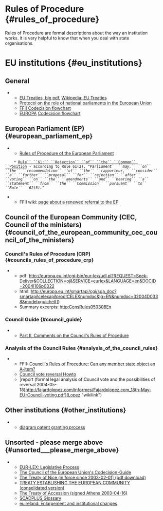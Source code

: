 # Rules of Procedure {#rules_of_procedure}

Rules of Procedure are formal descriptions about the way an institution
works. It is very helpful to know that when you deal with state
organisations.

# EU institutions {#eu_institutions}

## General

-   -   [EU Treaties, big
        pdf](http://europa.eu.int/eur-lex/en/treaties/dat/treaties_en.pdf "wikilink"),
        [Wikipedia: EU
        Treaties](http://en.wikipedia.org/wiki/Treaties_of_the_European_Union "wikilink")
    -   [Protocol on the role of national parliaments in the European
        Union](http://europa.eu.int/eur-lex/en/treaties/selected/livre305.html "wikilink")
    -   [FFII Codecision
        flowchart](http://kwiki.ffii.org/index.cgi?CodecisionPosterEn "wikilink")
    -   [EUROPA](http://europa.eu.int/abouteuropa/index_en.htm "wikilink")
        [Codecision
        flowchart](http://europa.eu.int/comm/codecision/stepbystep/diagram_en.htm "wikilink")

## European Parliament (EP) {#european_parliament_ep}

-   -   [Rules of Procedure of the European
        Parliament](http://www2.europarl.eu.int/omk/sipade2?PROG=RULES-EP&L=EN&REF=TOC "wikilink")

`    * `[`Rule`` ``61:`` ``Rejection`` ``of`` ``the`` ``Common`` ``Position`](http://www2.europarl.eu.int/omk/sipade2?PUBREF=-//EP//TEXT+RULES-EP+20040720+RULE-061+DOC+XML+V0//EN&HNAV=Y "wikilink")` - according to Rule 61(2), `*`"Parliament`` ``may,`` ``on`` ``the`` ``recommendation`` ``of`` ``the`` ``rapporteur,`` ``consider`` ``a`` ``further`` ``proposal`` ``for`` ``rejection`` ``after`` ``voting`` ``on`` ``the`` ``amendments`` ``and`` ``hearing`` ``a`` ``statement`` ``from`` ``the`` ``Commission`` ``pursuant`` ``to`` ``Rule`` ``62(5)."`*

-   -   FFII wiki: [ page about a renewed referral to the
        EP](EuroparlSwpat04En "wikilink")

## Council of the European Community (CEC, Council of the ministers) {#council_of_the_european_community_cec_council_of_the_ministers}

### Council\'s Rules of Procedure (CRP) {#councils_rules_of_procedure_crp}

-   -   pdf:
        <http://europa.eu.int/cgi-bin/eur-lex/udl.pl?REQUEST=Seek-Deliver&COLLECTION=oj&SERVICE=eurlex&LANGUAGE=en&DOCID=2004l106p0022>
    -   html:
        <http://europa.eu.int/smartapi/cgi/sga_doc?smartapi!celexapi!prod!CELEXnumdoc&lg=EN&numdoc=32004D0338&model=guichett>\])
    -   Summary excerpts: <http:ConsRules050308En>

### Council Guide {#council_guide}

-   -   [Part II: Comments on the Council\'s Rules of
        Procedure](http://www.msa.lt/doc/council_guides_vol_2.pdf "wikilink")

### Analysis of the Council Rules {#analysis_of_the_council_rules}

-   -   FFII: [Council\'s Rules of Procedure: Can any member state
        object an A-item?](http:ConsRegl0412En "wikilink")
    -   [Council vote reversal
        Howto](http://www.vrijschrift.nl/Members/awessels/vrijschrift.nl_change-the-vote-howto.pdf "wikilink")
    -   [report (formal legal analysis of Council vote and the
        possibilities of reversal
        2004-05-18)http://fajardolopez.com/informes/Fajardolopez.com_18th-May-EU-Council-voting.pdf](Lopez "wikilink")

## Other institutions {#other_institutions}

-   -   [diagram patent granting
        process](http://www.ffii.org/~arebenti/erteilung.gif "wikilink")

## Unsorted - please merge above {#unsorted___please_merge_above}

-   -   [EUR-LEX: Legislative
        Process](http://europa.eu.int/eur-lex/en/about/abc/abc_21.html "wikilink")
    -   [The Council of the European Union\'s Codecision-Guide
        ](http://ue.eu.int/cms3_fo/showPage.asp?lang=en&id=447&mode=g&name= "wikilink")
    -   [The Treaty of Nice (in force since 2003-02-01) (pdf download)
        ](http://europa.eu.int/eur-lex/en/treaties/dat/nice_treaty_en.pdf "wikilink")
    -   [TREATY ESTABLISHING THE EUROPEAN COMMUNITY (consolidated
        version)](http://europa.eu.int/eur-lex/en/search/search_treaties.html "wikilink")
    -   [The Treaty of Accession (signed Athens
        2003-04-16)](http://europa.eu.int/comm/enlargement/negotiations/treaty_of_accession_2003/index.htm "wikilink")
    -   [SCADPLUS
        Glossary](http://europa.eu.int/scadplus/leg/en/cig/g4000c.htm#c4 "wikilink")
    -   [euireland: Enlargement and institutional
        changes](http://www.euireland.ie/news/enlargement/0304/institutionalchanges.htm "wikilink")
